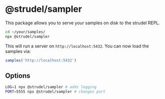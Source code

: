 # @strudel/sampler

This package allows you to serve your samples on disk to the strudel REPL. 

```sh
cd ~/your/samples/ 
npx @strudel/sampler
```

This will run a server on `http://localhost:5432`. 
You can now load the samples via:

```js
samples('http://localhost:5432')
```

## Options

```sh
LOG=1 npx @strudel/sampler # adds logging
PORT=5555 npx @strudel/sampler # changes port
```

